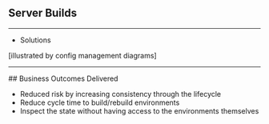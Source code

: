 ## Server Builds

<object type="image/svg+xml" data="assets/examples/build/snowflakes-server-build1.svg#grey">
	<param id="purple" class="fragment" data-fragment-index="1">
	<param id="green" class="fragment" data-fragment-index="2">
	<param id="red" class="fragment" data-fragment-index="3">
	<param id="blue" class="fragment" data-fragment-index="4">
</object>

---

- Solutions

[illustrated by config management diagrams]

---

## Business Outcomes Delivered

- Reduced risk by increasing consistency through the lifecycle
- Reduce cycle time to build/rebuild environments
- Inspect the state without having access to the environments themselves

